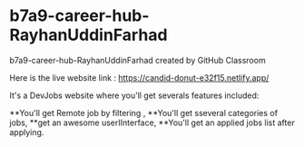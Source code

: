 # b7a9-career-hub-RayhanUddinFarhad
b7a9-career-hub-RayhanUddinFarhad created by GitHub Classroom

Here is the live website link : https://candid-donut-e32f15.netlify.app/

It's a DevJobs website where you'll get severals features included:

**You'll  get Remote job by filtering ,
**You'll get sseveral categories of jobs,
**get an awesome userIInterface,
**You'll get an applied jobs list after  applying.


